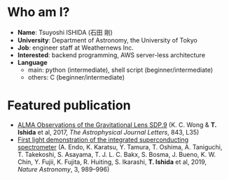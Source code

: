 # Who am I?

+ **Name**: Tsuyoshi ISHIDA (石田 剛)
+ **University**: Department of Astronomy, the University of Tokyo
+ **Job**: engineer staff at Weathernews Inc.
+ **Interested**: backend programming, AWS server-less architecture
+ **Language**
  - main: python (intermediate), shell script (beginner/intermediate)
  - others: C (beginner/intermediate)

# Featured publication

+ [ALMA Observations of the Gravitational Lens SDP.9](https://iopscience.iop.org/article/10.3847/2041-8213/aa7d4a) (K. C. Wong & **T. Ishida** et al, 2017, *The Astrophysical Journal Letters*, 843, L35)
+ [First light demonstration of the integrated superconducting spectrometer](https://www.nature.com/articles/s41550-019-0850-8) (A. Endo, K. Karatsu, Y. Tamura, T. Oshima, A. Taniguchi, T. Takekoshi, S. Asayama, T. J. L. C. Bakx, S. Bosma, J. Bueno, K. W. Chin, Y. Fujii, K. Fujita, R. Huiting, S. Ikarashi, **T. Ishida** et al, 2019, *Nature Astronomy*, 3, 989–996)
